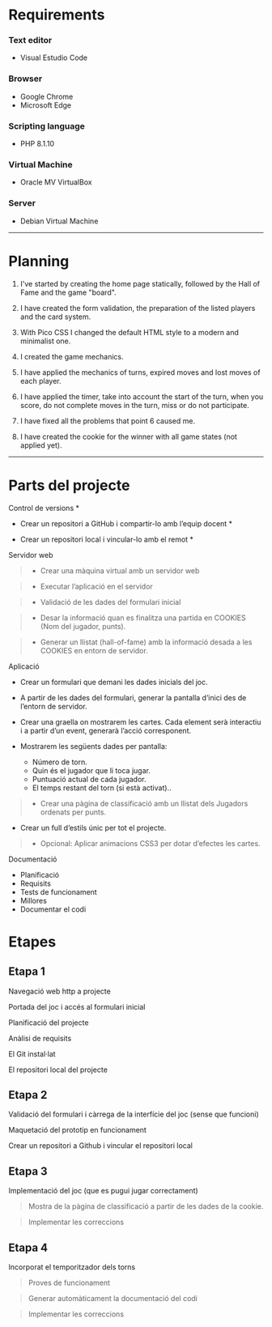 # Requirements

### Text editor
- Visual Estudio Code

### Browser
- Google Chrome
- Microsoft Edge

### Scripting language
- PHP 8.1.10

### Virtual Machine
- Oracle MV VirtualBox

### Server
- Debian Virtual Machine

***

# Planning

1. I've started by creating the home page statically, followed by the Hall of Fame and the game "board".

2. I have created the form validation, the preparation of the listed players and the card system.

3. With Pico CSS I changed the default HTML style to a modern and minimalist one.

4. I created the game mechanics.

5. I have applied the mechanics of turns, expired moves and lost moves of each player.

6. I have applied the timer, take into account the start of the turn, when you score, do not complete moves in the turn, miss or do not participate.

7. I have fixed all the problems that point 6 caused me.

8. I have created the cookie for the winner with all game states (not applied yet).





***
# Parts del projecte
Control de versions *
 - Crear un repositori a GitHub i compartir-lo amb l’equip docent *

 - Crear un repositori local i vincular-lo amb el remot *

Servidor web 
> - Crear una màquina virtual amb un servidor web 

> - Executar l’aplicació en el servidor 

> - Validació de les dades del formulari inicial 

> - Desar la informació quan es finalitza una partida en COOKIES (Nom del jugador, punts). 

> - Generar un llistat (hall-of-fame) amb la informació desada a les COOKIES en entorn de servidor. 

Aplicació 
 - Crear un formulari que demani les dades inicials del joc. 

 - A partir de les dades del formulari, generar la pantalla d’inici des de l’entorn de servidor. 

 - Crear una graella on mostrarem les cartes. Cada element serà interactiu i a partir d’un event, generarà l’acció corresponent. 

 - Mostrarem les següents dades per pantalla: 
   - Número de torn. 
   - Quin és el jugador que li toca jugar. 
   - Puntuació actual de cada jugador. 
   - El temps restant del torn (si està activat).. 

> - Crear una pàgina de classificació amb un llistat dels Jugadors ordenats per punts. 

 - Crear un full d’estils únic per tot el projecte. 

> - Opcional: Aplicar animacions CSS3 per dotar d’efectes les cartes. 

Documentació 
 - Planificació 
 - Requisits 
 - Tests de funcionament 
 - Millores 
 - Documentar el codi 
 
# Etapes 
## Etapa 1 

Navegació web http a projecte 

Portada del joc i accés al formulari inicial 

Planificació del projecte 

Anàlisi de requisits 

El Git instal·lat 

El repositori local del projecte 

## Etapa 2 

Validació del formulari i càrrega de la interfície del joc (sense que funcioni) 

Maquetació del prototip en funcionament 

Crear un repositori a Github i vincular el repositori local

## Etapa 3 

Implementació del joc (que es pugui jugar correctament) 

>Mostra de la pàgina de classificació a partir de les dades de la cookie. 

>Implementar les correccions 

## Etapa 4 

Incorporat el temporitzador dels torns 

>Proves de funcionament 

>Generar automàticament la documentació del codi 

>Implementar les correccions 
